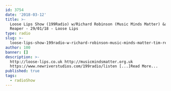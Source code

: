 ```yaml
---
id: 3754
date: '2018-03-12'
title: >-
  Loose Lips Show (199Radio) w/Richard Robinson (Music Minds Matter) &amp; Tim
  Reaper - 29/01/18 - Loose Lips
type: radio
slug: >-
  loose-lips-show-199radio-w-richard-robinson-music-minds-matter-tim-reaper-29-01-18
author: 100
banner: []
description: >-
  http://loose-lips.co.uk http://musicmindsmatter.org.uk
  https://www.newriverstudios.com/199radio/listen [...]Read More...
published: true
tags:
  - radioShow
---
```

